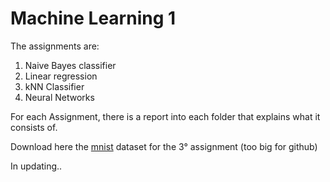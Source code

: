 # Machine Learning 1
The assignments are:
1) Naive Bayes classifier
2) Linear regression
3) kNN Classifier
4) Neural Networks

For each Assignment, there is a report into each folder that explains what it consists of.

Download here the [mnist](https://2023.aulaweb.unige.it/pluginfile.php/211469/mod_assign/intro/mnist.zip) dataset for the 3° assignment (too big for github)

In updating..
